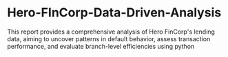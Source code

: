 # Hero-FInCorp-Data-Driven-Analysis
This report provides a comprehensive analysis of Hero FinCorp's lending data, aiming to uncover patterns in default behavior, assess transaction performance, and evaluate branch-level efficiencies using python
